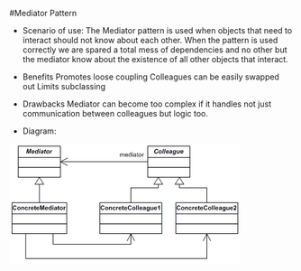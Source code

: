 #Mediator Pattern

+ Scenario of use: The Mediator pattern is used when objects that need to interact should not know about each other. When the pattern is used correctly we are spared a total mess of dependencies and no other but the mediator know about the existence of all other objects that interact.

+ Benefits
	Promotes loose coupling
	Colleagues can be easily swapped out
	Limits subclassing

+ Drawbacks
	Mediator can become too complex if it handles not just communication between colleagues but logic too.

+ Diagram:

![Mediator pattern uml diagram](./Mediator.gif)
